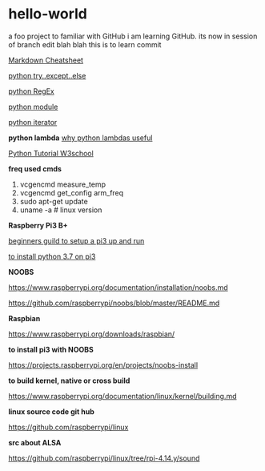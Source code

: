 # hello-world
a foo project to familiar with GitHub
i am learning GitHub. its now in session of branch edit blah blah
this is to learn commit


[Markdown Cheatsheet](https://github.com/adam-p/markdown-here/wiki/Markdown-Cheatsheet)

[python try..except..else](https://www.w3schools.com/python/python_try_except.asp)

[python RegEx](https://www.w3schools.com/python/python_regex.asp)

[python module](https://docs.python.org/3/py-modindex.html)

[python iterator](https://www.w3schools.com/python/python_iterators.asp)

**python lambda**
[why python lambdas useful](https://stackoverflow.com/questions/890128/why-are-python-lambdas-useful)

[Python Tutorial W3school](https://www.w3schools.com/python/python_numbers.asp)

**freq used cmds**

1. vcgencmd measure_temp
2. vcgencmd get_config arm_freq
3. sudo apt-get update
4. uname -a   # linux version


**Raspberry Pi3 B+**


[beginners guild to setup a pi3 up and run](https://thisdavej.com/beginners-guide-to-installing-node-js-on-a-raspberry-pi/)


[to install python 3.7 on pi3](https://www.ramoonus.nl/2018/06/30/installing-python-3-7-on-raspberry-pi/)


**NOOBS**

https://www.raspberrypi.org/documentation/installation/noobs.md

https://github.com/raspberrypi/noobs/blob/master/README.md


**Raspbian**

https://www.raspberrypi.org/downloads/raspbian/


**to install pi3 with NOOBS**

https://projects.raspberrypi.org/en/projects/noobs-install


**to build kernel, native or cross build**

https://www.raspberrypi.org/documentation/linux/kernel/building.md


**linux source code git hub**

https://github.com/raspberrypi/linux


**src about ALSA**

https://github.com/raspberrypi/linux/tree/rpi-4.14.y/sound



